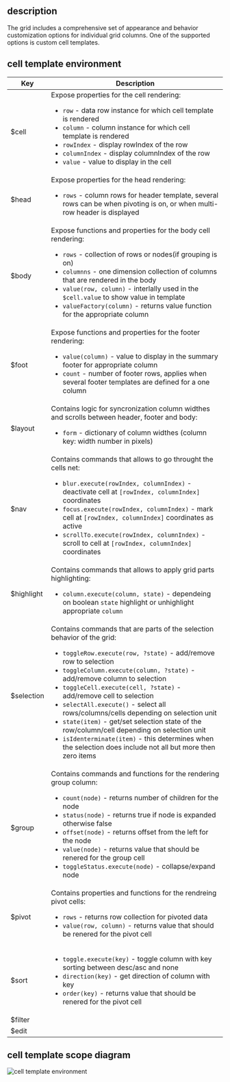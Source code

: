 ## description
The grid includes a comprehensive set of appearance and behavior customization options for individual grid columns. One of the supported options is custom cell templates.

## cell template environment
<table class="attributes">
<thead>
	<tr>
		<th>Key</th>
		<th>Description</th>
	</tr>
</thead>
<tbody>
	<tr>
	  <td>$cell</td>
	  <td>Expose properties for the cell rendering:
	  	<ul class="attributes">
	  		<li>
	  			<code>row</code> - data row instance for which cell template is rendered 
	  		</li>
	  		<li>
	  			<code>column</code> - column instance for which cell template is rendered
	  		</li>
	  		<li>
	  			<code>rowIndex</code> - display rowIndex of the row
	  		</li>
	  		<li>
	  			<code>columnIndex</code> - display columnIndex of the row
	  		</li>
	  		<li>
	  			<code>value</code> - value to display in the cell 
	  		</li>
	  	</ui>
	  </td>
	</tr>
	<tr>
	  <td>$head</td>
	  <td>Expose properties for the head rendering:
	  	<ul class="attributes">
		  	<li>
		  	<code>rows</code> - column rows for header template, several rows can be when pivoting is on, or when multi-row header is displayed
		  	</li>
		</ul>
	  </td>
	</tr>
	<tr>
	  <td>$body</td>
	  <td>Expose functions and properties for the body cell rendering:
	  	<ul class="attributes">
		  	<li>
		  	<code>rows</code> - collection of rows or nodes(if grouping is on)
		  	</li>
		  	<li>
		  	<code>columnns</code> - one dimension collection of columns that are rendered in the body
		  	</li>
     	  	<li>
     		  	<code>value(row, column)</code> - interlally used in the <code>$cell.value</code> to show value in template
     		</li>
     		<li>
           	<code>valueFactory(column)</code> - returns value function for the appropriate column
         </li>
     	</ul>
     	</td>
	</tr>
	<tr>
	  <td>$foot</td>
	  <td>Expose functions and properties for the footer rendering:
	  	<ul class="attributes">
     	  	<li>
     		  	<code>value(column)</code> - value to display in the summary footer for appropriate column
     		</li>
     		<li>
           	<code>count</code> - number of footer rows, applies when several footer templates are defined for a one column
         </li>
    	</ul>	  
     </td>
	</tr>
	<tr>
	  <td>$layout</td>
	  <td>Contains logic for syncronization column widthes and scrolls between header, footer and body:
		<ul class="attributes">
     	  	<li>
     		  	<code>form</code> - dictionary of column widthes (column key: width number in pixels)
     		</li>
    	</ul>	  	  
	  </td>
	</tr>
	<tr>
	  <td>$nav</td>
	  <td>Contains commands that allows to go throught the cells net:
		<ul class="attributes">
     	  	<li>
     		  	<code>blur.execute(rowIndex, columnIndex)</code> - deactivate cell at <code>[rowIndex, columnIndex]</code> coordinates
     		</li>
     	  	<li>
     		  	<code>focus.execute(rowIndex, columnIndex)</code> - mark cell at <code>[rowIndex, columnIndex]</code> coordinates as active  
     		</li>
     	  	<li>
     		  	<code>scrollTo.execute(rowIndex, columnIndex)</code> - scroll to cell at <code>[rowIndex, columnIndex]</code> coordinates
     		</li>			     		
    	</ul>	  	  
	  </td>
	</tr>
	<tr>
	  <td>$highlight</td>
	  <td>Contains commands that allows to apply grid parts highlighting:
		<ul class="attributes">
     	  	<li>
     		  	<code>column.execute(column, state)</code> - dependeing on boolean <code>state</code> highlight or unhighlight appropriate <code>column</code>
     		</li>     	
    	</ul>	  
	  </td>
	</tr>
	<tr>
	  <td>$selection</td>
	  <td>Contains commands that are parts of the selection behavior of the grid:
		<ul class="attributes">
     	  	<li>
     		  	<code>toggleRow.execute(row, ?state)</code> - add/remove row to selection
     		</li>     	
     	  	<li>
     		  	<code>toggleColumn.execute(column, ?state)</code> - add/remove column to selection
     		</li>     	
     	  	<li>
     		  	<code>toggleCell.execute(cell, ?state)</code> - add/remove cell to selection
     		</li>     	     	   	
     	  	<li>
     		  	<code>selectAll.execute()</code> - select all rows/columns/cells depending on selection unit
     		</li>     	
     	  	<li>
     		  	<code>state(item)</code> - get/set selection state of the row/column/cell depending on selection unit
     		</li>     	
     	  	<li>
     		  	<code>isIdenterminate(item)</code> - this determines when the selection does include not all but more then zero items
     		</li>     	
    	</ul>	  
	  </td>
	</tr>
	<tr>
	  <td>$group</td>
	  <td>Contains commands and functions for the rendering group column:
		<ul class="attributes">
     	  	<li>
     		  	<code>count(node)</code> - returns number of children for the node
     		</li>   
     	  	<li>
     		  	<code>status(node)</code> - returns true if node is expanded otherwise false
     		</li>   
     	  	<li>
     		  	<code>offset(node)</code> - returns offset from the left for the node
     		</li>   
     	  	<li>
     		  	<code>value(node)</code> - returns value that should be renered for the group cell
     		</li>   
     	  	<li>
     		  	<code>toggleStatus.execute(node)</code> - collapse/expand node
     		</li>   
      </ul>
	  </td>
	</tr>
	<tr>
	  <td>$pivot</td>
	  <td>Contains properties and functions for the rendreing pivot cells:
		<ul class="attributes">
     	  	<li>
     		  	<code>rows</code> - returns row collection for pivoted data
     		</li>   
     	  	<li>
     		  	<code>value(row, column)</code> - returns value that should be renered for the pivot cell
     		</li>   
	   </ul>
	  </td>
	</tr>
	<tr>
	  <td>$sort</td>
	  <td>
		<ul class="attributes">
     	  	<li>
     		  	<code>toggle.execute(key)</code> - toggle column with key sorting between desc/asc and none 
     		</li>   
     	  	<li>
     		  	<code>direction(key)</code> - get direction of column with key
     		</li>   
     	  	<li>
     		  	<code>order(key)</code> - returns value that should be renered for the pivot cell
     		</li>   
	   </ul>
	  </td>
	</tr>
	<tr>
	  <td>$filter</td>
	  <td></td>
	</tr>
	<tr>
	  <td>$edit</td>
	  <td></td>
	</tr>
</tbody>
</table>

## cell template scope diagram
![cell template environment](https://github.com/qgrid/ng/blob/master/docs/view.png?raw=true)